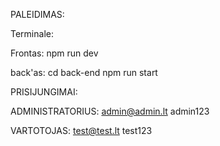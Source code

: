 PALEIDIMAS:

Terminale:

Frontas:
npm run dev

back'as:
cd back-end
npm run start


PRISIJUNGIMAI:

ADMINISTRATORIUS:
admin@admin.lt
admin123

VARTOTOJAS:
test@test.lt
test123
